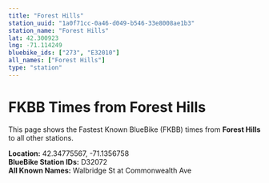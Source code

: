 ```yaml
---
title: "Forest Hills"
station_uuid: "1a0f71cc-0a46-d049-b546-33e8008ae1b3"
station_name: "Forest Hills"
lat: 42.300923
lng: -71.114249
bluebike_ids: ["273", "E32010"]
all_names: ["Forest Hills"]
type: "station"
---
```


# FKBB Times from Forest Hills

This page shows the Fastest Known BlueBike (FKBB) times from **Forest Hills** to all other stations.

**Location:** 42.34775567, -71.1356758  
**BlueBike Station IDs:** D32072  
**All Known Names:** Walbridge St at Commonwealth Ave

